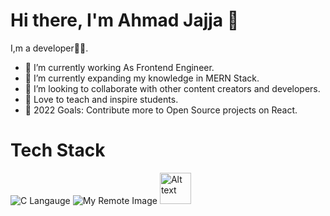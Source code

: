  # Hi there, I'm Ahmad Jajja 👋



 I,m a developer🧑‍💻.

- 🔭 I’m currently working As Frontend Engineer.
- 🌱 I’m currently expanding my knowledge in MERN Stack.
- 👯 I’m looking to collaborate with other content creators and developers.
- 📢 Love to teach and inspire students.
- 🥅 2022 Goals: Contribute more to Open Source projects on React.


# Tech Stack

![C Langauge](https://github.com/topics/learn-c)
![My Remote Image](https://repository-images.githubusercontent.com/427210279/9918a449-bc04-42ac-af29-1d1856aa9530)
<img
  src="[/path/to/img.jpg]([https://github.com/topics/learn-c](https://repository-images.githubusercontent.com/427210279/9918a449-bc04-42ac-af29-1d1856aa9530))"
  alt="Alt text"
  title="Optional title"
  style="display: inline-block; margin: 0 auto; width: 50px; height: 50px">
